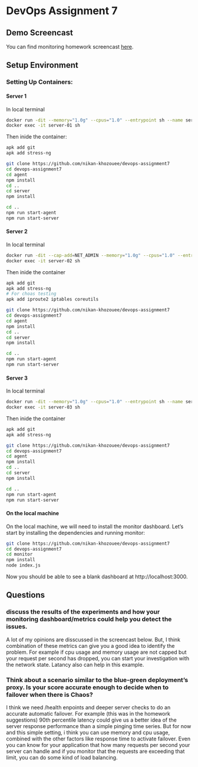 # DevOps Assignment 7
## Demo Screencast
You can find monitoring homework screencast [here](https://drive.google.com/file/d/1mkykgU0Bv9GGrhxbDYN-8ksQcsVZb2EU/view?usp=sharing).
## Setup Environment
### Setting Up Containers:
#### Server 1
In local terminal
```bash
docker run -dit --memory="1.0g" --cpus="1.0" --entrypoint sh --name server-01 --publish 4001:4001 --publish 5001:5001 node:alpine
docker exec -it server-01 sh
```
Then inide the container:
```bash
apk add git
apk add stress-ng

git clone https://github.com/nikan-khozouee/devops-assignment7
cd devops-assignment7
cd agent
npm install
cd ..
cd server
npm install

cd ..
npm run start-agent
npm run start-server
```

#### Server 2
In local terminal
```bash
docker run -dit --cap-add=NET_ADMIN --memory="1.0g" --cpus="1.0" --entrypoint sh --name server-02 --publish 4002:4001 --publish 5002:5001 node:alpine
docker exec -it server-02 sh
```
Then inide the container
```bash
apk add git
apk add stress-ng
# For choas testing
apk add iproute2 iptables coreutils

git clone https://github.com/nikan-khozouee/devops-assignment7
cd devops-assignment7
cd agent
npm install
cd ..
cd server
npm install

cd ..
npm run start-agent
npm run start-server
```
#### Server 3
In local terminal
```bash
docker run -dit --memory="1.0g" --cpus="1.0" --entrypoint sh --name server-03 --publish 4003:4001 --publish 5003:5001 node:alpine
docker exec -it server-03 sh
```
Then inide the container
```bash
apk add git
apk add stress-ng

git clone https://github.com/nikan-khozouee/devops-assignment7
cd devops-assignment7
cd agent
npm install
cd ..
cd server
npm install

cd ..
npm run start-agent
npm run start-server
```
#### On the local machine
On the local machine, we will need to install the monitor dashboard. Let’s start by installing the dependencies and running monitor:

```bash
git clone https://github.com/nikan-khozouee/devops-assignment7
cd devops-assignment7
cd monitor
npm install
node index.js
```

Now you should be able to see a blank dashboard at http://localhost:3000.

## Questions
### discuss the results of the experiments and how your monitoring dashboard/metrics could help you detect the issues.
A lot of my opinions are disscussed in the screencast below. But, I think combination of these metrics can give you a good idea to identify the problem. For example if cpu usage and memory usage are not capped but your request per second has dropped, you can start your investigation with the network state. Latancy also can help in this example.

### Think about a scenario similar to the blue-green deployment’s proxy. Is your score accurate enough to decide when to failover when there is Chaos?
I think we need /health enpoints and deeper server checks to do an accurate automatic failover. For example (this was in the homework suggestions) 90th percentile latency could give us a better idea of the server response performance than a simple pinging time series. But for now and this simple setting, i think you can use memory and cpu usage, combined with the other factors like response time to activate failover. Even you can know for your application that how many requests per second your server can handle and if you monitor that the requests are exceeding that limit, you can do some kind of load balancing.
